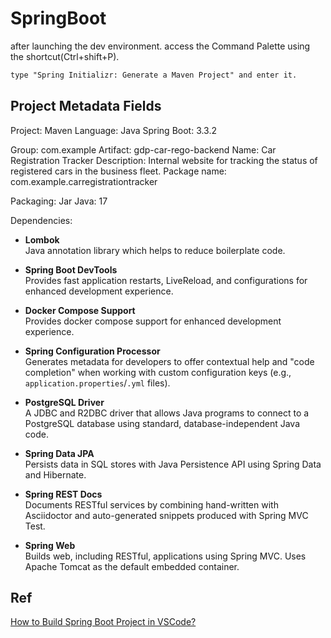 # SpringBoot

after launching the dev environment.
access the Command Palette using the shortcut(Ctrl+shift+P).

```txt
type "Spring Initializr: Generate a Maven Project" and enter it.
```

## Project Metadata Fields

Project: Maven
Language: Java
Spring Boot: 3.3.2

Group: com.example
Artifact: gdp-car-rego-backend
Name: Car Registration Tracker
Description: Internal website for tracking the status of registered cars in the business fleet.
Package name: com.example.carregistrationtracker

Packaging: Jar
Java: 17

Dependencies:

-   **Lombok**  
    Java annotation library which helps to reduce boilerplate code.

-   **Spring Boot DevTools**  
    Provides fast application restarts, LiveReload, and configurations for enhanced development experience.

-   **Docker Compose Support**  
    Provides docker compose support for enhanced development experience.

-   **Spring Configuration Processor**  
    Generates metadata for developers to offer contextual help and "code completion" when working with custom configuration keys (e.g., `application.properties`/`.yml` files).

-   **PostgreSQL Driver**  
    A JDBC and R2DBC driver that allows Java programs to connect to a PostgreSQL database using standard, database-independent Java code.

-   **Spring Data JPA**  
    Persists data in SQL stores with Java Persistence API using Spring Data and Hibernate.

-   **Spring REST Docs**  
    Documents RESTful services by combining hand-written with Asciidoctor and auto-generated snippets produced with Spring MVC Test.

-   **Spring Web**  
    Builds web, including RESTful, applications using Spring MVC. Uses Apache Tomcat as the default embedded container.

## Ref

[How to Build Spring Boot Project in VSCode?](https://www.geeksforgeeks.org/how-to-build-spring-boot-project-in-vscode/)
